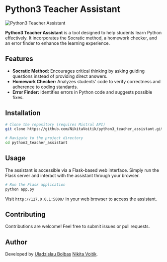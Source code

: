 # Python3 Teacher Assistant

![Python3 Teacher Assistant](https://img.shields.io/badge/Python-3.x-blue)

**Python3 Teacher Assistant** is a tool designed to help students learn Python effectively. It incorporates the Socratic method, a homework checker, and an error finder to enhance the learning experience.

## Features

- **Socratic Method:** Encourages critical thinking by asking guiding questions instead of providing direct answers.
- **Homework Checker:** Analyzes students' code to verify correctness and adherence to coding standards.
- **Error Finder:** Identifies errors in Python code and suggests possible fixes.

## Installation

```sh
# Clone the repository (requires Mistral API)
git clone https://github.com/NikitaVoitik/python3_teacher_assistant.git

# Navigate to the project directory
cd python3_teacher_assistant
```

## Usage

The assistant is accessible via a Flask-based web interface. Simply run the Flask server and interact with the assistant through your browser.

```sh
# Run the Flask application
python app.py
```

Visit `http://127.0.0.1:5000/` in your web browser to access the assistant.

## Contributing

Contributions are welcome! Feel free to submit issues or pull requests.

## Author

Developed by
[Uladzislau Bolbas](https://github.com/b0lbas)
[Nikita Voitik](https://github.com/NikitaVoitik).

